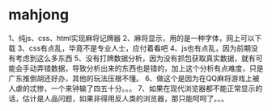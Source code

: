 mahjong
=======
1、纯js、css、html实现麻将记牌器
2、麻将显示，用的是一种字体，网上可以下载
3、css有点乱，毕竟不是专业人士，应付着看吧
4、js也有点乱，因为前期没有考虑到这么多东西
5、没有打牌数据分析，因为没有抓包获取真实数据，就有可能会手动弄错数据，导致分析出来的东西也是错的，加上这个分析有点难度，只是广东推倒胡还好办，其他的玩法压根不懂。
6、做这个是因为在QQ麻将游戏上被人虐的忒惨，一个来钟输了四五十分。。。
7、如果在现代浏览器都不能正常显示的话，估计是人品问题，如果非得用反人类的浏览器，那只能呵呵了。。。